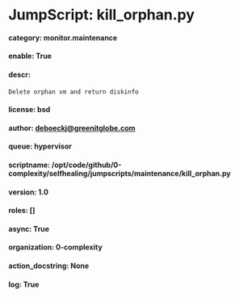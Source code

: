 
# JumpScript: kill_orphan.py
        
#### category: monitor.maintenance
#### enable: True
#### descr: 
```
Delete orphan vm and return diskinfo

```
#### license: bsd
#### author: deboeckj@greenitglobe.com
#### queue: hypervisor
#### scriptname: /opt/code/github/0-complexity/selfhealing/jumpscripts/maintenance/kill_orphan.py
#### version: 1.0
#### roles: []
#### async: True
#### organization: 0-complexity
#### action_docstring: None
#### log: True